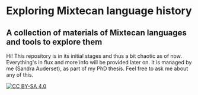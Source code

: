 # Exploring Mixtecan language history
## A collection of materials of Mixtecan languages and tools to explore them

Hi! 
This repository is in its initial stages and thus a bit chaotic as of now. Everything's in flux and more info will be provided later on. 
It is managed by me (Sandra Auderset), as part of my PhD thesis. Feel free to ask me about any of this.




[![CC BY-SA 4.0][cc-by-sa-image]][cc-by-sa]

[cc-by-sa]: http://creativecommons.org/licenses/by-sa/4.0/
[cc-by-sa-image]: https://licensebuttons.net/l/by-sa/4.0/88x31.png
[cc-by-sa-shield]: https://img.shields.io/badge/License-CC%20BY--SA%204.0-lightgrey.svg

